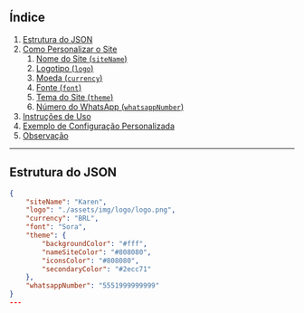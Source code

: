 ## Índice

1. [Estrutura do JSON](#estrutura-do-json)
2. [Como Personalizar o Site](#como-personalizar-o-site)
    1. [Nome do Site (`siteName`)](#nome-do-site-sitename)
    2. [Logotipo (`logo`)](#logotipo-logo)
    3. [Moeda (`currency`)](#moeda-currency)
    4. [Fonte (`font`)](#fonte-font)
    5. [Tema do Site (`theme`)](#tema-do-site-theme)
    6. [Número do WhatsApp (`whatsappNumber`)](#numero-do-whatsapp-whatsappnumber)
3. [Instruções de Uso](#instrucoes-de-uso)
4. [Exemplo de Configuração Personalizada](#exemplo-de-configuracao-personalizada)
5. [Observação](#observacao)

---
## Estrutura do JSON

```json
{
    "siteName": "Karen",
    "logo": "./assets/img/logo/logo.png",
    "currency": "BRL",
    "font": "Sora",
    "theme": {
        "backgroundColor": "#fff",
        "nameSiteColor": "#808080",
        "iconsColor": "#808080",
        "secondaryColor": "#2ecc71"
    },
    "whatsappNumber": "5551999999999"
}
---
